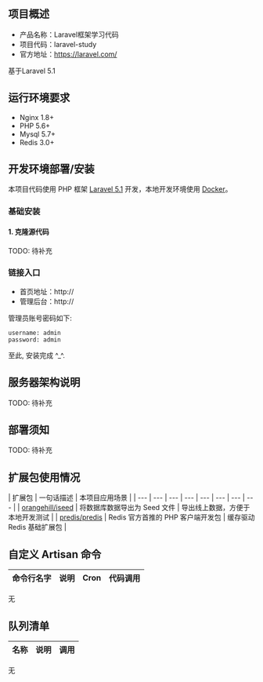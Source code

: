 ## 项目概述

* 产品名称：Laravel框架学习代码
* 项目代码：laravel-study
* 官方地址：https://laravel.com/

基于Laravel 5.1

## 运行环境要求

- Nginx 1.8+
- PHP 5.6+
- Mysql 5.7+
- Redis 3.0+

## 开发环境部署/安装

本项目代码使用 PHP 框架 [Laravel 5.1](http://laravel-china.org/docs/5.1/) 开发，本地开发环境使用 [Docker](http://www.docker.com)。

### 基础安装

#### 1. 克隆源代码  
TODO: 待补充

### 链接入口

* 首页地址：http://
* 管理后台：http://

管理员账号密码如下:

```
username: admin
password: admin
```

至此, 安装完成 ^_^.

## 服务器架构说明

TODO: 待补充

## 部署须知

TODO: 待补充

## 扩展包使用情况

| 扩展包 | 一句话描述 | 本项目应用场景 |
| --- | --- | --- | --- | --- | --- | --- | --- |
| [orangehill/iseed](https://github.com/orangehill/iseed) | 将数据库数据导出为 Seed 文件 | 导出线上数据，方便于本地开发测试 |
| [predis/predis](https://github.com/nrk/predis.git) | Redis 官方首推的 PHP 客户端开发包 | 缓存驱动 Redis 基础扩展包 |

## 自定义 Artisan 命令

| 命令行名字 | 说明 | Cron | 代码调用 |
| --- | --- | --- | --- |
无

## 队列清单

| 名称 | 说明 | 调用 |
| --- | --- | --- |
无
